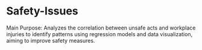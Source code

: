 # Safety-Issues
Main Purpose: Analyzes the correlation between unsafe acts and workplace injuries to identify patterns using regression models and data visualization, aiming to improve safety measures.
